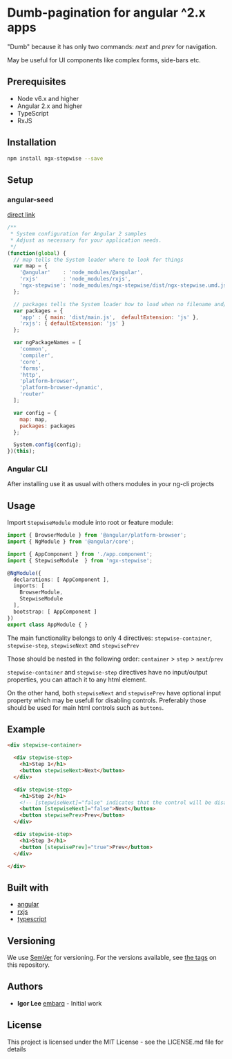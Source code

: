 # Dumb-pagination for angular ^2.x apps

"Dumb" because it has only two commands: _next_ and _prev_ for navigation.

May be useful for UI components like complex forms, side-bars etc.

## Prerequisites

- Node v6.x and higher
- Angular 2.x and higher
- TypeScript
- RxJS

## Installation

```sh
npm install ngx-stepwise --save
```

## Setup

### angular-seed

[direct link](https://github.com/mgechev/angular-seed)

```js
/**
 * System configuration for Angular 2 samples
 * Adjust as necessary for your application needs.
 */
(function(global) {
  // map tells the System loader where to look for things
  var map = {
    '@angular'    : 'node_modules/@angular',
    'rxjs'        : 'node_modules/rxjs',
    'ngx-stepwise': 'node_modules/ngx-stepwise/dist/ngx-stepwise.umd.js'
  };

  // packages tells the System loader how to load when no filename and/or no extension
  var packages = {
    'app' : { main: 'dist/main.js',  defaultExtension: 'js' },
    'rxjs': { defaultExtension: 'js' }
  };

  var ngPackageNames = [
    'common',
    'compiler',
    'core',
    'forms',
    'http',
    'platform-browser',
    'platform-browser-dynamic',
    'router'
  ];

  var config = {
    map: map,
    packages: packages
  };

  System.config(config);
})(this);
```

### Angular CLI

After installing use it as usual with others modules in your ng-cli projects

## Usage

Import `StepwiseModule` module into root or feature module:

```ts
import { BrowserModule } from '@angular/platform-browser';
import { NgModule } from '@angular/core';

import { AppComponent } from './app.component';
import { StepwiseModule  } from 'ngx-stepwise';

@NgModule({
  declarations: [ AppComponent ],
  imports: [
    BrowserModule,
    StepwiseModule
  ],
  bootstrap: [ AppComponent ]
})
export class AppModule { }
```

The main functionality belongs to only 4 directives: `stepwise-container`, `stepwise-step`, `stepwiseNext` and `stepwisePrev`

Those should be nested in the following order: `container` > `step` > `next`/`prev`

`stepwise-container` and `stepwise-step` directives have no input/output properties, you can attach it to any html element.

On the other hand, both `stepwiseNext` and `stepwisePrev` have optional input property which may be usefull for disabling  controls. Preferably those should be used for main html controls such as `buttons`.

## Example

```html
<div stepwise-container>

  <div stepwise-step>
    <h1>Step 1</h1>
    <button stepwiseNext>Next</button>
  </div>

  <div stepwise-step>
    <h1>Step 2</h1>
    <!-- [stepwiseNext]="false" indicates that the control will be disabled -->
    <button [stepwiseNext]="false">Next</button>
    <button stepwisePrev>Prev</button>
  </div>

  <div stepwise-step>
    <h1>Step 3</h1>
    <button [stepwisePrev]="true">Prev</button>
  </div>

</div>
```

## Built with

- [angular](https://github.com/angular/angular)
- [rxjs](https://github.com/ReactiveX/rxjs)
- [typescript](https://github.com/microsoft/typescript)

## Versioning

We use [SemVer](http://semver.org/) for versioning. For the versions available, see [the tags](https://github.com/embarq/ngx-stepwise/releases) on this repository.

## Authors

- **Igor Lee** [embarq](https://github.com/embarq) - Initial work

## License

This project is licensed under the MIT License - see the LICENSE.md file for details
